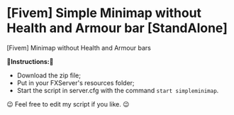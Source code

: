 # [Fivem] Simple Minimap without Health and Armour bar [StandAlone]
[Fivem] Minimap without Health and Armour bars

📜**Instructions:**📜

- Download the zip file;
- Put in your FXServer's resources folder;
- Start the script in server.cfg with the command ```start simpleminimap```.



😉 Feel free to edit my script if you like. 😉
